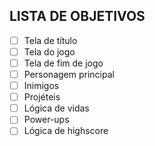 ## LISTA DE OBJETIVOS
- [ ] Tela de título
- [ ] Tela do jogo
- [ ] Tela de fim de jogo
- [ ] Personagem principal
- [ ] Inimigos
- [ ] Projéteis
- [ ] Lógica de vidas
- [ ] Power-ups
- [ ] Lógica de highscore